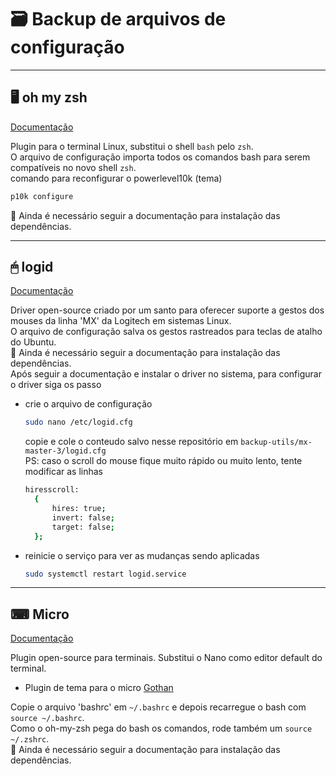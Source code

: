 # &#128451; Backup de arquivos de configuração

---

## &#128421; oh my zsh

[Documentação](https://ohmyz.sh/)

Plugin para o terminal Linux, substitui o shell `bash` pelo `zsh`.  
O arquivo de configuração importa todos os comandos bash para serem compatíveis no novo shell `zsh`.  
comando para reconfigurar o powerlevel10k (tema)
```bash
p10k configure
```
&#128721; Ainda é necessário seguir a documentação para instalação das dependências.

---

## &#128433; logid

[Documentação](https://github.com/PixlOne/logiops)

Driver open-source criado por um santo para oferecer suporte a gestos dos mouses da linha 'MX' da Logitech em sistemas Linux.  
O arquivo de configuração salva os gestos rastreados para teclas de atalho do Ubuntu.  
&#128721; Ainda é necessário seguir a documentação para instalação das dependências.
<br> Após seguir a documentação e instalar o driver no sistema, para configurar o driver siga os passo

- crie o arquivo de configuração
  ```bash
  sudo nano /etc/logid.cfg
  ```
  copie e cole o conteudo salvo nesse repositório em `backup-utils/mx-master-3/logid.cfg`
  <br>PS: caso o scroll do mouse fique muito rápido ou muito lento, tente modificar as linhas
  ``` bash
  hiresscroll:
    {
        hires: true;
        invert: false;
        target: false;
    };
  ```
- reinicie o serviço para ver as mudanças sendo aplicadas
  ```bash
  sudo systemctl restart logid.service
  ```


---

## &#9000; Micro

[Documentação](https://github.com/zyedidia/micro)

Plugin open-source para terminais. Substitui o Nano como editor default do terminal.  
- Plugin de tema para o micro [Gothan](https://github.com/novln/micro-gotham-colors)

Copie o arquivo 'bashrc' em `~/.bashrc` e depois recarregue o bash com `source ~/.bashrc`.  
Como o oh-my-zsh pega do bash os comandos, rode também um `source ~/.zshrc`.  
&#128721; Ainda é necessário seguir a documentação para instalação das dependências.
